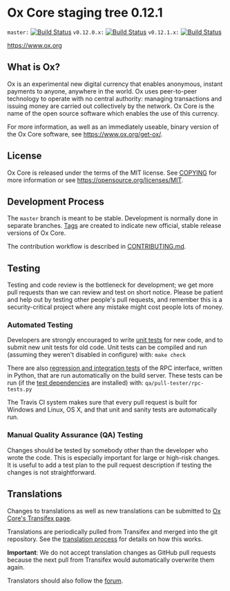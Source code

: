 Ox Core staging tree 0.12.1
===============================

`master:` [![Build Status](https://travis-ci.org/oxpay/ox.svg?branch=master)](https://travis-ci.org/oxpay/ox) `v0.12.0.x:` [![Build Status](https://travis-ci.org/oxpay/ox.svg?branch=v0.12.0.x)](https://travis-ci.org/oxpay/ox/branches) `v0.12.1.x:` [![Build Status](https://travis-ci.org/oxpay/ox.svg?branch=v0.12.1.x)](https://travis-ci.org/oxpay/ox/branches)

https://www.ox.org


What is Ox?
----------------

Ox is an experimental new digital currency that enables anonymous, instant
payments to anyone, anywhere in the world. Ox uses peer-to-peer technology
to operate with no central authority: managing transactions and issuing money
are carried out collectively by the network. Ox Core is the name of the open
source software which enables the use of this currency.

For more information, as well as an immediately useable, binary version of
the Ox Core software, see https://www.ox.org/get-ox/.


License
-------

Ox Core is released under the terms of the MIT license. See [COPYING](COPYING) for more
information or see https://opensource.org/licenses/MIT.

Development Process
-------------------

The `master` branch is meant to be stable. Development is normally done in separate branches.
[Tags](https://github.com/oxpay/ox/tags) are created to indicate new official,
stable release versions of Ox Core.

The contribution workflow is described in [CONTRIBUTING.md](CONTRIBUTING.md).

Testing
-------

Testing and code review is the bottleneck for development; we get more pull
requests than we can review and test on short notice. Please be patient and help out by testing
other people's pull requests, and remember this is a security-critical project where any mistake might cost people
lots of money.

### Automated Testing

Developers are strongly encouraged to write [unit tests](/doc/unit-tests.md) for new code, and to
submit new unit tests for old code. Unit tests can be compiled and run
(assuming they weren't disabled in configure) with: `make check`

There are also [regression and integration tests](/qa) of the RPC interface, written
in Python, that are run automatically on the build server.
These tests can be run (if the [test dependencies](/qa) are installed) with: `qa/pull-tester/rpc-tests.py`

The Travis CI system makes sure that every pull request is built for Windows
and Linux, OS X, and that unit and sanity tests are automatically run.

### Manual Quality Assurance (QA) Testing

Changes should be tested by somebody other than the developer who wrote the
code. This is especially important for large or high-risk changes. It is useful
to add a test plan to the pull request description if testing the changes is
not straightforward.

Translations
------------

Changes to translations as well as new translations can be submitted to
[Ox Core's Transifex page](https://www.transifex.com/projects/p/ox/).

Translations are periodically pulled from Transifex and merged into the git repository. See the
[translation process](doc/translation_process.md) for details on how this works.

**Important**: We do not accept translation changes as GitHub pull requests because the next
pull from Transifex would automatically overwrite them again.

Translators should also follow the [forum](https://www.ox.org/forum/topic/ox-worldwide-collaboration.88/).

